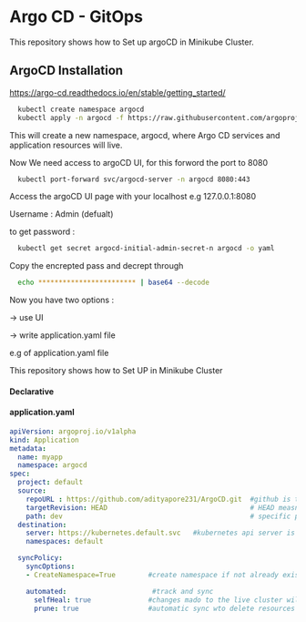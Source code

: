 
# Argo CD - GitOps

This repository shows how to Set up argoCD in Minikube Cluster.



## ArgoCD Installation

https://argo-cd.readthedocs.io/en/stable/getting_started/

```bash
  kubectl create namespace argocd
  kubectl apply -n argocd -f https://raw.githubusercontent.com/argoproj/argo-cd/stable/manifests/install.yaml

```
This will create a new namespace, argocd, where Argo CD services and application resources will live.

Now We need access to argoCD UI, for this forword the port to 8080
```bash
  kubectl port-forward svc/argocd-server -n argocd 8080:443

```
Access the argoCD UI page with your localhost e.g 127.0.0.1:8080

Username : Admin (defualt)

to get password :
```bash
  kubectl get secret argocd-initial-admin-secret-n argocd -o yaml
```
Copy the encrepted pass and decrept through 
```bash
  echo ************************ | base64 --decode
```
Now you have two options :

-> use UI 

-> write application.yaml file

e.g of application.yaml file


This repository shows how to Set UP in Minikube Cluster


#### Declarative
#### application.yaml

```yaml
apiVersion: argoproj.io/v1alpha
kind: Application
metadata:
  name: myapp
  namespace: argocd
spec: 
  project: default
  source:
    repoURL : https://github.com/adityapore231/ArgoCD.git  #github is the source
    targetRevision: HEAD                                   # HEAD measn last commit to repo
    path: dev                                              # specific path to sync
  destination:
    server: https://kubernetes.default.svc   #kubernetes api server is the destination
    namespaces: default

  syncPolicy:
    syncOptions:
    - CreateNamespace=True        #create namespace if not already exists

    automated:                     #track and sync
      selfHeal: true              #changes mado to the live cluster will trigger automated sync (default is false)
      prune: true                 #automatic sync wto delete resources                  

```

